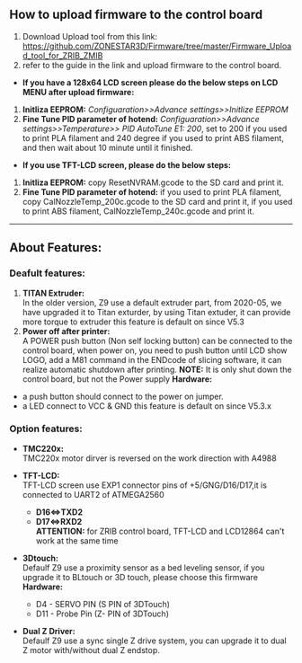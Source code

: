 ## How to upload firmware to the control board
1. Download Upload tool from this link: https://github.com/ZONESTAR3D/Firmware/tree/master/Firmware_Upload_tool_for_ZRIB_ZMIB
2. refer to the guide in the link and upload firmware to the control board.

- **If you have a 128x64 LCD screen please do the below steps on LCD MENU after upload firmware:**
1. **Initliza EEPROM:**  *Configuaration>>Advance settings>>Initlize EEPROM* 
2. **Fine Tune PID parameter of hotend:**     *Configuaration>>Advance settings>>Temperature>> PID AutoTune E1: 200*, set to 200 if you used to print PLA filament and 240 degree if you used to print ABS filament, and then wait about 10 minute until it finished.  
- **If you use TFT-LCD screen,  please do the below steps:**    
1. **Initliza EEPROM:** copy ResetNVRAM.gcode to the SD card and print it.  
2. **Fine Tune PID parameter of hotend:** if you used to print PLA filament, copy CalNozzleTemp_200c.gcode to the SD card and print it, if you used to print ABS filament, CalNozzleTemp_240c.gcode and print it.

---
## About Features:
### Deafult features:
1. **TITAN Extruder:**  
In the older version, Z9 use a default extruder part, from 2020-05, we have upgraded it to Titan exturder, by using Titan extuder, it can provide more torque to extruder this feature is default on since V5.3   
2. **Power off after printer:**      
A POWER push button (Non self locking button) can be connected to the control board, when power on, you need to push button until LCD show LOGO, add a M81 command in the ENDcode of slicing software, it can realize automatic shutdown after printing. 
**NOTE:** It is only shut down the control board, but not the Power supply
  **Hardware:**  
  - a push button should connect to the power on jumper.
  - a LED connect to VCC & GND
this feature is default on since V5.3.x  

### Option features:
- **TMC220x:**  
TMC220x motor dirver is reversed on the work direction with A4988 

- **TFT-LCD:**  
TFT-LCD screen use EXP1 connector pins of +5/GNG/D16/D17,it is connected to UART2 of ATMEGA2560  
	- **D16<=>TXD2**  
	- **D17<=>RXD2**  
**ATTENTION:** for ZRIB control board, TFT-LCD and LCD12864 can't work at the same time   

- **3Dtouch:**  
Defaulf Z9 use a proximity sensor as a bed leveling sensor, if you upgrade it to BLtouch or 3D touch, please choose this firmware  
  **Hardware:**  
	- D4 - SERVO PIN (S PIN of 3DTouch)
	- D11 - Probe Pin (Z- PIN of 3DTouch)

- **Dual Z Driver:**  
Defaulf Z9 use a sync single Z drive system, you can upgrade it to dual Z motor with/without dual Z endstop.  
	




